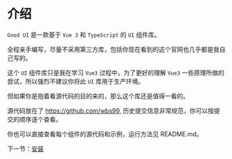 # 介绍

`Good UI` 是一款基于 `Vue 3` 和 `TypeScript` 的 `UI` 组件库。

全程亲手编写，尽量不采用第三方库，包括你现在看到的这个官网也几乎都是我自己写的。

这个 `UI` 组件库只是我在学习 `Vue3` 过程中，为了更好的理解 `Vue3` 一些原理所做的尝试，所以强烈不建议你将此 `UI` 库用于生产环境。

但如果你是抱着看源代码的目的来的，那么这个库还是值得一看的。

源代码放在了 https://github.com/wbs99, 历史提交信息非常规范，你可以按提交的顺序逐个查看。

你也可以直接查看每个组件的源代码和示例，运行方法见 README.md。

下一节：[安装](#/doc/install)